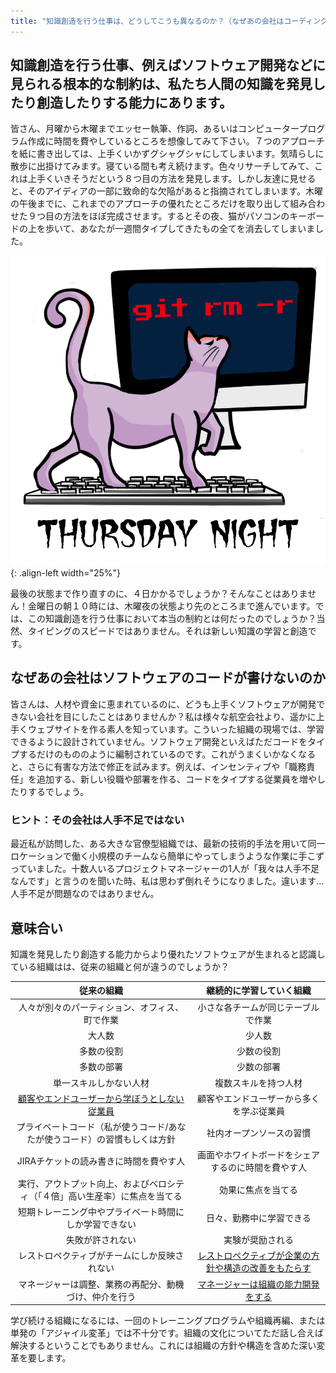```yaml
---
title: "知識創造を行う仕事は、どうしてこうも異なるのか？（なぜあの会社はコーディングができないのか）"
---
```

## 知識創造を行う仕事、例えばソフトウェア開発などに見られる根本的な制約は、私たち人間の知識を発見したり創造したりする能力にあります。

皆さん、月曜から木曜までエッセー執筆、作詞、あるいはコンピュータープログラム作成に時間を費やしているところを想像してみて下さい。７つのアプローチを紙に書き出しては、上手くいかずグシャグシャにしてしまいます。気晴らしに散歩に出掛けてみます。寝ている間も考え続けます。色々リサーチしてみて、これは上手くいきそうだという８つ目の方法を発見します。しかし友達に見せると、そのアイディアの一部に致命的な欠陥があると指摘されてしまいます。木曜の午後までに、これまでのアプローチの優れたところだけを取り出して組み合わせた９つ目の方法をほぼ完成させます。するとその夜、猫がパソコンのキーボードの上を歩いて、あなたが一週間タイプしてきたもの全てを消去してしまいました。

![git rm -r](/images/git-rm-r.png){: .align-left width="25%"}

最後の状態まで作り直すのに、４日かかるでしょうか？そんなことはありません！金曜日の朝１０時には、木曜夜の状態より先のところまで進んでいます。では、この知識創造を行う仕事において本当の制約とは何だったのでしょうか？当然、タイピングのスピードではありません。それは新しい知識の学習と創造です。

## なぜあの会社はソフトウェアのコードが書けないのか

皆さんは、人材や資金に恵まれているのに、どうも上手くソフトウェアが開発できない会社を目にしたことはありませんか？私は様々な航空会社より、遥かに上手くウェブサイトを作る素人を知っています。こういった組織の現場では、学習できるように設計されていません。ソフトウェア開発といえばただコードをタイプするだけのもののように編制されているのです。これがうまくいかなくなると、さらに有害な方法で修正を試みます。例えば、インセンティブや「職務責任」を追加する、新しい役職や部署を作る、コードをタイプする従業員を増やしたりするでしょう。

### ヒント：その会社は人手不足ではない

最近私が訪問した、ある大きな官僚型組織では、最新の技術的手法を用いて同一ロケーションで働く小規模のチームなら簡単にやってしまうような作業に手こずっていました。十数人いるプロジェクトマネージャーの1人が「我々は人手不足なんです」と言うのを聞いた時、私は思わず倒れそうになりました。違います...人手不足が問題なのではありません。

## 意味合い

知識を発見したり創造する能力からより優れたソフトウェアが生まれると認識している組織はは、従来の組織と何が違うのでしょうか？

| 従来の組織 | 継続的に学習していく組織 |
| :----------:|:-------------:|
| 人々が別々のパーティション、オフィス、町で作業 | 小さな各チームが同じテーブルで作業 |
| 大人数 | 少人数 |
| 多数の役割 | 少数の役割 |
| 多数の部署 | 少数の部署 |
| 単一スキルしかない人材 | 複数スキルを持つ人材 |
| [顧客やエンドユーザーから学ぼうとしない従業員](https://www.youtube.com/watch?v=RAY27NU1Jog) | 顧客やエンドユーザーから多くを学ぶ従業員 |
| プライベートコード（私が使うコード/あなたが使うコード）の習慣もしくは方針 | 社内オープンソースの習慣 |
| JIRAチケットの読み書きに時間を費やす人 | 画面やホワイトボードをシェアするのに時間を費やす人 |
| 実行、アウトプット向上、およびベロシティ（「４倍」高い生産率）に焦点を当てる | 効果に焦点を当てる |
| 短期トレーニング中やプライベート時間にしか学習できない  | 日々、勤務中に学習できる |
| 失敗が許されない | 実験が奨励される |
| レストロペクティブがチームにしか反映されない | [レストロペクティブが企業の方針や構造の改善をもたらす](https://less.works/jp/less/framework/overall-retrospective.html) |
| マネージャーは調整、業務の再配分、動機づけ、仲介を行う | [マネージャーは組織の能力開発をする](https://less.works/jp/less/management/role-of-manager.html) |

学び続ける組織になるには、一回のトレーニングプログラムや組織再編、または単発の「アジャイル変革」では不十分です。組織の文化についてただ話し合えば解決するということでもありません。これには組織の方針や構造を含めた深い変革を要します。

